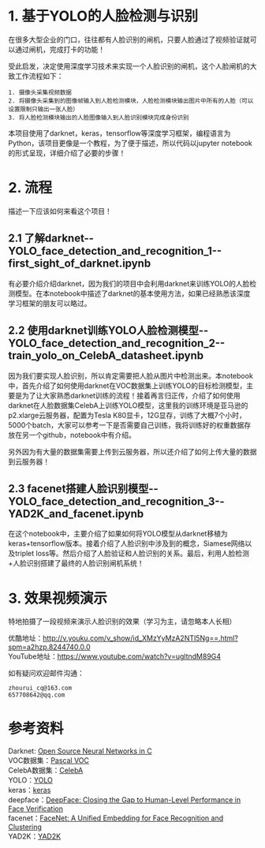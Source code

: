 
# 1. 基于YOLO的人脸检测与识别

在很多大型企业的门口，往往都有人脸识别的闸机，只要人脸通过了视频验证就可以通过闸机，完成打卡的功能！

受此启发，决定使用深度学习技术来实现一个人脸识别的闸机，这个人脸闸机的大致工作流程如下：

    1. 摄像头采集视频数据
    2. 将摄像头采集到的图像帧输入到人脸检测模块，人脸检测模块输出图片中所有的人脸（可以设置限制只输出一张人脸）
    3. 将人脸检测模块输出的人脸图像输入到人脸识别模块完成身份识别
    
本项目使用了darknet，keras，tensorflow等深度学习框架，编程语言为Python，该项目更像是一个教程，为了便于描述，所以代码以jupyter notebook的形式呈现，详细介绍了必要的步骤！

# 2. 流程

描述一下应该如何来看这个项目！

## 2.1 了解darknet--YOLO_face_detection_and_recognition_1--first_sight_of_darknet.ipynb

有必要介绍介绍darknet，因为我们的项目中会利用darknet来训练YOLO的人脸检测模型。在本notebook中描述了darknet的基本使用方法，如果已经熟悉该深度学习框架的朋友可以略过。

## 2.2 使用darknet训练YOLO人脸检测模型--YOLO_face_detection_and_recognition_2--train_yolo_on_CelebA_datasheet.ipynb

因为我们要实现人脸识别，所以肯定需要把人脸从图片中检测出来。本notebook中，首先介绍了如何使用darknet在VOC数据集上训练YOLO的目标检测模型，主要是为了让大家熟悉darknet训练的流程！接着再言归正传，介绍了如何使用darknet在人脸数据集CelebA上训练YOLO模型，这里我的训练环境是亚马逊的p2.xlarge云服务器，配置为Tesla K80显卡，12G显存，训练了大概7个小时，5000个batch，大家可以参考一下是否需要自己训练，我将训练好的权重数据存放在另一个github，notebook中有介绍。

另外因为有大量的数据集需要上传到云服务器，所以还介绍了如何上传大量的数据到云服务器！

## 2.3 facenet搭建人脸识别模型--YOLO_face_detection_and_recognition_3--YAD2K_and_facenet.ipynb

在这个notebook中，主要介绍了如果如何将YOLO模型从darknet移植为keras+tensorflow版本。接着介绍了人脸识别中涉及到的概念，Siamese网络以及triplet loss等。然后介绍了人脸验证和人脸识别的关系。最后，利用人脸检测+人脸识别搭建了最终的人脸识别闸机系统！

# 3. 效果视频演示

特地拍摄了一段视频来演示人脸识别的效果（学习为主，请忽略本人长相）

优酷地址：http://v.youku.com/v_show/id_XMzYyMzA2NTI5Ng==.html?spm=a2hzp.8244740.0.0  
YouTube地址：https://www.youtube.com/watch?v=ugltndM89G4

如有疑问欢迎邮件沟通：
    
    zhourui_cq@163.com  
    657708642@qq.com

# 参考资料

Darknet: [Open Source Neural Networks in C](https://pjreddie.com/darknet/)  
VOC数据集：[Pascal VOC](http://host.robots.ox.ac.uk/pascal/VOC/)  
CelebA数据集：[CelebA](http://mmlab.ie.cuhk.edu.hk/projects/CelebA.html)  
YOLO：[YOLO](https://pjreddie.com/darknet/yolov2/)  
keras：[keras](https://keras.io/)  
deepface：[DeepFace: Closing the Gap to Human-Level Performance in Face Verification](https://www.cs.toronto.edu/~ranzato/publications/taigman_cvpr14.pdf)  
facenet：[FaceNet: A Unified Embedding for Face Recognition and Clustering](https://arxiv.org/abs/1503.03832)  
YAD2K：[YAD2K](https://github.com/allanzelener/YAD2K)


